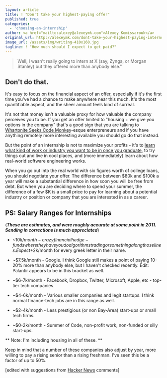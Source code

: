 ```yaml
---
layout: article
title: ! "Don't take your highest-paying offer"
published: true
categories:
  - 'choosing-an-internship'
author: <a href="mailto:alexey@alexeymk.com">Alexey Komissarouk</a>
original_url: http://alexeymk.com/dont-take-your-highest-paying-internship-offe
image_url: /assets/img/writing-410x160.jpg
tagline: ! "How much should I expect to get paid?"
---
```


> Well, I wasn't really going to intern at X (say, Zynga, or Morgan Stanley) but they offered more than anybody else."

## Don't do that.

It's easy to focus on the financial aspect of an offer, especially if it's the first time you've had a chance to make anywhere near this much. It's the most quantifiable aspect, and the sheer amount feels kind of surreal.

It's not that money isn't a valuable proxy for how valuable the company perceives you to be. If you get an offer limited to "housing + we give you options in the company" that's a good sign that you are talking to [Whartonite Seeks Code Monkey][1]-esque enterpreneurs and if you have anything remotely more interesting available you should go do that instead.

But the point of an internship is not to maximize your profits - it's to [learn what kind of work or industry you want to be in once you graduate][2], to try things out and live in cool places, and (more immediately) learn about how real-world software engineering works.

When you go out into the real world with six figures worth of college loans, you should negotiate your offer. The difference between $80k and $100k a year will make a substantial difference in how soon you will be free from debt.  But when you are deciding where to spend your summer, the difference of a few $K is a small price to pay for learning about a potential industry or position or company that you are interested in as a career.

## PS: Salary Ranges for Internships
(***These are estimates, and were roughly accurate at some point in 2011. Sending in corrections is much appreciated***)

*   ~$10k/month - crazy financial hedge-funds where they have you do algorithms trading or something along those lines. Expect +$2k/month for every greek letter in their name.

*   ~$7.5k/month - Google. I think Google still makes a point of paying 10-20% more than anybody else, but I haven't checked recently. Edit: Palantir appears to be in this bracket as well.

*   ~$6-7k/month - Facebook, Dropbox, Twitter, Microsoft, Apple, etc - top-tier tech companies.

*   ~$4-6k/month - Various smaller companies and legit startups.  I think normal finance-tech jobs are in this range as well.

*   ~$2-4k/month - Less prestigious (or non Bay-Area) start-ups or small tech firms.

*   ~$0-2k/month - Summer of Code, non-profit work, non-funded or silly start-ups.


** Note: I'm including housing in all of these. **

Keep in mind that a number of these companies also adjust by year, more willing to pay a rising senior than a rising freshman.  I've seen this be a factor of up to 50%.

[edited with suggestions from [Hacker News][3] comments]

 [1]: http://WhartoniteSeeksCodeMonkey.com
 [2]: http://alexeymk.com/a-brief-guide-to-tech-internships
 [3]: http://news.ycombinator.com/item?id=3996537
